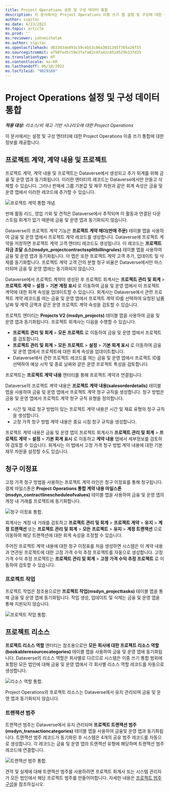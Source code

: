 ```yaml
---
title: Project Operations 설정 및 구성 데이터 통합
description: 이 문서에서는 Project Operations 이중 쓰기 맵 설정 및 구성에 대한 정보를 제공합니다.
author: sigitac
ms.date: 4/23/2021
ms.topic: article
ms.prod: ''
ms.reviewer: johnmichalak
ms.author: sigitac
ms.openlocfilehash: d03393de893c39ceb53c06a3031395f765a26f55
ms.sourcegitcommit: a798fed5c59e3fefa62cdfa42c852d529b33fd35
ms.translationtype: HT
ms.contentlocale: ko-KR
ms.lasthandoff: 06/18/2022
ms.locfileid: "9029160"
---
```

# <a name="project-operations-setup-and-configuration-data-integration"></a>Project Operations 설정 및 구성 데이터 통합

_**적용 대상:** 리소스/비 재고 기반 시나리오에 대한 Project Operations_

이 문서에서는 설정 및 구성 엔터티에 대한 Project Operations 이중 쓰기 통합에 대한 정보를 제공합니다.

## <a name="project-contracts-contract-lines-and-projects"></a>프로젝트 계약, 계약 내용 및 프로젝트

프로젝트 계약, 계약 내용 및 프로젝트는 Dataverse에서 생성되고 추가 회계를 위해 금융 및 운영 앱과 동기화됩니다. 이러한 엔터티의 레코드는 Dataverse에서만 만들고 삭제할 수 있습니다. 그러나 판매세 그룹 기본값 및 재무 차원과 같은 회계 속성은 금융 및 운영 앱에서 이러한 레코드에 추가할 수 있습니다.

  ![프로젝트 계약 통합 개념.](./media/1ProjectContract.jpg)

판매 활동 리드, 영업 기회 및 견적은 Dataverse에서 추적되며 이 활동과 연결된 다운스트림 회계가 없기 때문에 금융 및 운영 앱과 동기화되지 않습니다.

Dataverse의 프로젝트 계약 기능은 **프로젝트 계약 헤더(판매 주문)** 테이블 맵을 사용하여 금융 및 운영 앱에서 프로젝트 계약 레코드를 생성합니다. Dataverse에 프로젝트 계약을 저장하면 프로젝트 계약 고객 엔터티 레코드도 생성됩니다. 이 레코드는 **프로젝트 자금 조달 소스(msdyn\_projectcontractssplitbillingrules)** 테이블 맵을 사용하여 금융 및 운영 앱과 동기화됩니다. 이 맵은 또한 프로젝트 계약 고객 추가, 업데이트 및 삭제를 동기화합니다. 프로젝트 계약 고객 간의 분할 청구 비율은 Dataverse에서만 마스터되며 금융 및 운영 앱에는 동기화되지 않습니다.

Dataverse에서 프로젝트 계약이 생성된 후 프로젝트 회계사는 **프로젝트 관리 및 회계**  > **프로젝트 계약**  > **설정**  >  **기본 계정 표시** 로 이동하여 금융 및 운영 앱에서 이 프로젝트 계약에 대한 회계 속성을 업데이트할 수 있습니다. 회계사는 Dataverse에서 관련 프로젝트 계약 레코드를 여는 금융 및 운영 앱에서 프로젝트 계약 ID를 선택하여 요청된 납품 날짜 및 계약 금액과 같은 운영 프로젝트 계약 속성을 검토할 수 있습니다.

프로젝트 엔터티는 **Projects V2 (msdyn\_projects)** 테이블 맵을 사용하여 금융 및 운영 앱과 동기화됩니다. 프로젝트 회계사는 다음을 수행할 수 있습니다.

  - **프로젝트 관리 및 회계**  > **모든 프로젝트** 로 이동하여 금융 및 운영 앱에서 프로젝트를 검토합니다. 
  - **프로젝트 관리 및 회계** > **모든 프로젝트** > **설정** > **기본 회계 표시** 로 이동하여 금융 및 운영 앱에서 프로젝트에 대한 회계 속성을 업데이트합니다.  
  - Dataverse에서 관련 프로젝트 레코드를 여는 금융 및 운영 앱에서 프로젝트 ID를 선택하여 예상 시작 및 종료 날짜와 같은 운영 프로젝트 특성을 검토합니다.

프로젝트는 **프로젝트 계약 내용** 엔터티를 통해 프로젝트 계약과 연결됩니다.

Dataverse의 프로젝트 계약 내용은 **프로젝트 계약 내용(salesorderdetails)** 테이블 맵을 사용하여 금융 및 운영 앱에서 프로젝트 계약 청구 규칙을 생성합니다. 청구 방법은 금융 및 운영 앱에서 프로젝트 계약 청구 규칙 유형을 정의합니다.

  - 시간 및 재료 청구 방법이 있는 프로젝트 계약 내용은 시간 및 재료 유형의 청구 규칙을 생성합니다.
  - 고정 가격 청구 방법 계약 내용은 중요 시점 청구 규칙을 생성합니다.

프로젝트 계약 내용은 금융 및 운영 앱의 프로젝트 회계사가 **프로젝트 관리 및 회계**  > **프로젝트 계약**  > **설정**  > **기본 회계 표시** 로 이동하고 **계약 내용** 탭에서 세부정보를 검토하여 검토할 수 있습니다. 회계사는 이 탭에서 고정 가격 청구 방법 계약 내용에 대한 기본 재무 차원을 설정할 수도 있습니다.

## <a name="billing-milestones"></a>청구 이정표

고정 가격 청구 방법을 사용하는 프로젝트 계약 라인은 청구 이정표를 통해 청구됩니다. 결제 마일스톤은 **Project Operations 통합 계약 내용 마일스톤(msdyn\_contractlinescheduleofvalues)** 테이블 맵을 사용하여 금융 및 운영 앱의 계정 내 거래를 프로젝트에 동기화합니다.

  ![청구 이정표 통합.](./media/2Milestones.jpg)

회계사는 계정 내 거래를 검토하고 **프로젝트 관리 및 회계** > **프로젝트 계약** > **유지** > **계정 트랜잭션** 또는 **프로젝트 관리 및 회계** > **모든 프로젝트** > **유지** > **계정 트랜잭션** 으로 이동하여 해당 트랜잭션에 대한 회계 속성을 조정할 수 있습니다.

주어진 프로젝트 계약 내용에 대한 청구 이정표를 처음 생성하면 시스템은 이 계약 내용과 연관된 프로젝트에 대한 고정 가격 수익 추정 프로젝트를 자동으로 생성합니다. 고정 가격 수익 추정 프로젝트는 **프로젝트 관리 및 회계** > **고정 가격 수익 추정 프로젝트** 로 이동하여 검토할 수 있습니다.

### <a name="project-tasks"></a>프로젝트 작업

프로젝트 작업은 참조용으로만 **프로젝트 작업(msdyn\_projecttasks)** 테이블 맵을 통해 금융 및 운영 앱에 동기화됩니다. 작업 생성, 업데이트 및 삭제는 금융 및 운영 앱을 통해 지원되지 않습니다.

  ![프로젝트 작업 통합.](./media/3Tasks.jpg)

## <a name="project-resources"></a>프로젝트 리소스

**프로젝트 리소스 역할** 엔터티는 참조용으로만 **모든 회사에 대한 프로젝트 리소스 역할(bookableresourcecategories)** 테이블 맵을 사용하여 금융 및 운영 앱에 동기화됩니다. Dataverse의 리소스 역할은 회사별로 다르므로 시스템은 이중 쓰기 통합 범위에 포함된 모든 법인에 대해 금융 및 운영 앱에서 각 회사별 리소스 역할 레코드를 자동으로 생성합니다.

![리소스 역할 통합.](./media/5Resources.jpg)

Project Operations의 프로젝트 리소스는 Dataverse에서 유지 관리되며 금융 및 운영 앱과 동기화되지 않습니다.

### <a name="transaction-categories"></a>트랜잭션 범주

트랜잭션 범주는 Dataverse에서 유지 관리되며 **프로젝트 트랜잭션 범주(msdyn\_transactioncategories)** 테이블 맵을 사용하여 금융및 운영 앱과 동기화됩니다. 트랜잭션 범주 레코드가 동기화된 후 시스템은 4개의 공유 범주 레코드를 자동으로 생성합니다. 각 레코드는 금융 및 운영 앱의 트랜잭션 유형에 해당하며 트랜잭션 범주 레코드에 연결합니다.

![트랜잭션 범주 통합.](./media/4TransactionCategories.jpg)

견적 및 실제에 대해 트랜잭션 범주를 사용하려면 프로젝트 회계사 또는 시스템 관리자가 모든 법인에서 해당 프로젝트 범주를 만들어야합니다. 자세한 내용은 [프로젝트 범주 구성](../project-accounting/configure-project-categories.md)을 참조하십시오.
